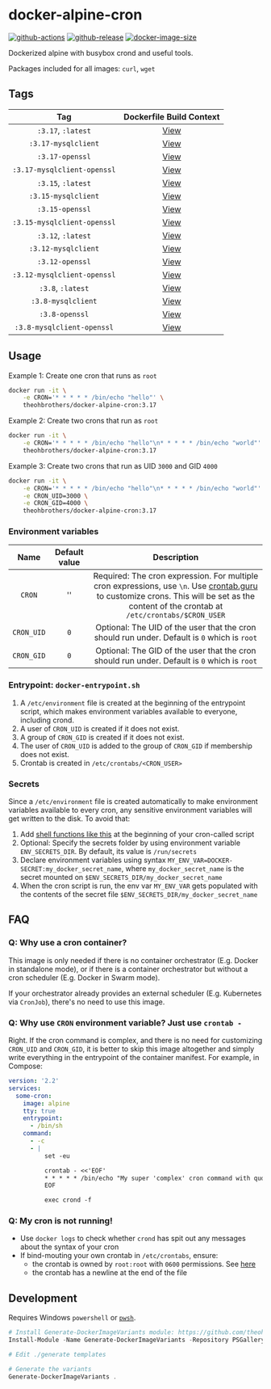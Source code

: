 # docker-alpine-cron

[![github-actions](https://github.com/theohbrothers/docker-alpine-cron/workflows/ci-master-pr/badge.svg)](https://github.com/theohbrothers/docker-alpine-cron/actions)
[![github-release](https://img.shields.io/github/v/release/theohbrothers/docker-alpine-cron?style=flat-square)](https://github.com/theohbrothers/docker-alpine-cron/releases/)
[![docker-image-size](https://img.shields.io/docker/image-size/theohbrothers/docker-alpine-cron/latest)](https://hub.docker.com/r/theohbrothers/docker-alpine-cron)

Dockerized alpine with busybox crond and useful tools.

Packages included for all images: `curl`, `wget`

## Tags

| Tag | Dockerfile Build Context |
|:-------:|:---------:|
| `:3.17`, `:latest` | [View](variants/3.17) |
| `:3.17-mysqlclient` | [View](variants/3.17-mysqlclient) |
| `:3.17-openssl` | [View](variants/3.17-openssl) |
| `:3.17-mysqlclient-openssl` | [View](variants/3.17-mysqlclient-openssl) |
| `:3.15`, `:latest` | [View](variants/3.15) |
| `:3.15-mysqlclient` | [View](variants/3.15-mysqlclient) |
| `:3.15-openssl` | [View](variants/3.15-openssl) |
| `:3.15-mysqlclient-openssl` | [View](variants/3.15-mysqlclient-openssl) |
| `:3.12`, `:latest` | [View](variants/3.12) |
| `:3.12-mysqlclient` | [View](variants/3.12-mysqlclient) |
| `:3.12-openssl` | [View](variants/3.12-openssl) |
| `:3.12-mysqlclient-openssl` | [View](variants/3.12-mysqlclient-openssl) |
| `:3.8`, `:latest` | [View](variants/3.8) |
| `:3.8-mysqlclient` | [View](variants/3.8-mysqlclient) |
| `:3.8-openssl` | [View](variants/3.8-openssl) |
| `:3.8-mysqlclient-openssl` | [View](variants/3.8-mysqlclient-openssl) |

## Usage

Example 1: Create one cron that runs as `root`

```sh
docker run -it \
    -e CRON='* * * * * /bin/echo "hello"' \
    theohbrothers/docker-alpine-cron:3.17
```

Example 2: Create two crons that run as `root`

```sh
docker run -it \
    -e CRON='* * * * * /bin/echo "hello"\n* * * * * /bin/echo "world"' \
    theohbrothers/docker-alpine-cron:3.17
```

Example 3: Create two crons that run as UID `3000` and GID `4000`

```sh
docker run -it \
    -e CRON='* * * * * /bin/echo "hello"\n* * * * * /bin/echo "world"' \
    -e CRON_UID=3000 \
    -e CRON_GID=4000 \
    theohbrothers/docker-alpine-cron:3.17
```

### Environment variables

| Name | Default value | Description
|:-------:|:---------------:|:---------:|
| `CRON` | '' | Required: The cron expression. For multiple cron expressions, use `\n`. Use [crontab.guru](https://crontab.guru/) to customize crons. This will be set as the content of the crontab at `/etc/crontabs/$CRON_USER`
| `CRON_UID` | `0` | Optional: The UID of the user that the cron should run under. Default is `0` which is `root`
| `CRON_GID` | `0` | Optional: The GID of the user that the cron should run under. Default is `0` which is `root`

### Entrypoint: `docker-entrypoint.sh`

1. A `/etc/environment` file is created at the beginning of the entrypoint script, which makes environment variables available to everyone, including crond.
1. A user of `CRON_UID` is created if it does not exist.
1. A group of `CRON_GID` is created if it does not exist.
1. The user of `CRON_UID` is added to the group of `CRON_GID` if membership does not exist.
1. Crontab is created in `/etc/crontabs/<CRON_USER>`

### Secrets

Since a `/etc/environment` file is created automatically to make environment variables available to every cron, any sensitive environment variables will get written to the disk. To avoid that:

1. Add [shell functions like this](https://github.com/startersclan/docker-hlstatsxce-daemon/blob/v1.6.19/variants/alpine/cron/docker-entrypoint.sh#L7-L58) at the beginning of your cron-called script
1. Optional: Specify the secrets folder by using environment variable `ENV_SECRETS_DIR`. By default, its value is `/run/secrets`
1. Declare environment variables using syntax `MY_ENV_VAR=DOCKER-SECRET:my_docker_secret_name`, where `my_docker_secret_name` is the secret mounted on `$ENV_SECRETS_DIR/my_docker_secret_name`
1. When the cron script is run, the env var `MY_ENV_VAR` gets populated with the contents of the secret file `$ENV_SECRETS_DIR/my_docker_secret_name`

## FAQ

### Q: Why use a cron container?

This image is only needed if there is no container orchestrator (E.g. Docker in standalone mode), or if there is a container orchestrator but without a cron scheduler (E.g. Docker in Swarm mode).

If your orchestrator already provides an external scheduler (E.g. Kubernetes via `CronJob`), there's no need to use this image.

### Q: Why use `CRON` environment variable? Just use `crontab -`

Right. If the cron command is complex, and there is no need for customizing `CRON_UID` and `CRON_GID`, it is better to skip this image altogether and simply write everything in the entrypoint of the container manifest. For example, in Compose:

```yaml
version: '2.2'
services:
  some-cron:
    image: alpine
    tty: true
    entrypoint:
      - /bin/sh
    command:
      - -c
      - |
          set -eu

          crontab - <<'EOF'
          * * * * * /bin/echo "My super 'complex' cron command with quotes is better written in shell"
          EOF

          exec crond -f
```

### Q: My cron is not running!

- Use `docker logs` to check whether `crond` has spit out any messages about the syntax of your cron
- If bind-mouting your own crontab in `/etc/crontabs`, ensure:
  - the crontab is owned by `root:root` with `0600` permissions. See [here](https://unix.stackexchange.com/questions/642827/how-to-run-a-cronjob-as-a-non-root-user-in-a-docker-container-for-alpine-linux)
  - the crontab has a newline at the end of the file

## Development

Requires Windows `powershell` or [`pwsh`](https://github.com/PowerShell/PowerShell).

```powershell
# Install Generate-DockerImageVariants module: https://github.com/theohbrothers/Generate-DockerImageVariants
Install-Module -Name Generate-DockerImageVariants -Repository PSGallery -Scope CurrentUser -Force -Verbose

# Edit ./generate templates

# Generate the variants
Generate-DockerImageVariants .
```